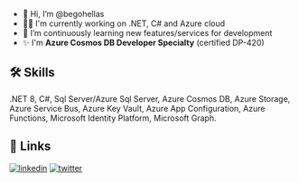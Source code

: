 - 👋 Hi, I’m @begohellas
- 👩‍💻 I'm currently working on .NET, C# and Azure cloud
- 🧠 I’m continuously learning new features/services for development
- ✨ I'm **Azure Cosmos DB Developer Specialty** (certified DP-420)

## 🛠 Skills
.NET 8, C#, Sql Server/Azure Sql Server, Azure Cosmos DB, Azure Storage, Azure Service Bus,  Azure Key Vault, Azure App Configuration, Azure Functions, Microsoft Identity Platform, Microsoft Graph.

## 🔗 Links
[![linkedin](https://img.shields.io/badge/linkedin-0A66C2?style=for-the-badge&logo=linkedin&logoColor=white)](http://linkedin.com/in/andrea-beghini-14968227)
[![twitter](https://img.shields.io/badge/twitter-1DA1F2?style=for-the-badge&logo=twitter&logoColor=white)](https://twitter.com/begohellas)

<!---
begohellas/begohellas is a ✨ special ✨ repository because its `README.md` (this file) appears on your GitHub profile.
You can click the Preview link to take a look at your changes.
--->
